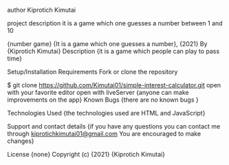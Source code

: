 author
Kiprotich Kimutai

project description
it is a game which one guesses a number between 1 and 10

{number game}
{It is a game which one guesses a number}, {2021}
By {Kiprotich Kimutai}
Description
{it is a game which people can play to pass time}

Setup/Installation Requirements
Fork or clone the repository

$ git clone https://github.com/Kimutai01/simple-interest-calculator.git
open with your favorite editor
open with liveServer {anyone can make improvements on the app}
Known Bugs
{there are no known bugs }

Technologies Used
{the technologies used are HTML and JavaScript}

Support and contact details
{if you have any questions you can contact me through kiprotichkimutai01@gmail.com You are encouraged to make changes}

License
{none} Copyright (c) {2021} {Kiprotich Kimutai}